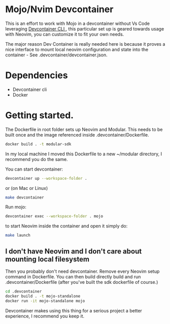 # Mojo/Nvim Devcontainer

This is an effort to work with Mojo in a devcontainer without Vs Code leveraging [ Devcontainer CLI ](https://containers.dev), this particular set up is geared towards
usage with Neovim, you can customize it to fit your own needs.

The major reason Dev Container is really needed here is because it proves a nice interface to mount local neovim configuration and state into the container - See .devcontainer/devcontainer.json.

# Dependencies

- Devcontainer cli
- Docker

# Getting started.

The Dockerfile in root folder sets up Neovim and Modular. This needs to be built once and the image referenced inside .devcontainer/Dockerfile.

```sh
docker build . -t modular-sdk
```

In my local machine I moved this Dockerfile to a new ~/modular directory, I recommend you do the same.

You can start devcontainer:

```sh
devcontainer up --workspace-folder .
```

or (on Mac or Linux)

```sh
make devcontainer
```

Run mojo:

```sh
devcontainer exec --workspace-folder . mojo
```

to start Neovim inside the container and open it simply do:

```sh
make launch
```

## I don't have Neovim and I don't care about mounting local filesystem

Then you probably don't need devcontainer. Remove every Neovim setup command in Dockerfile. You can then build directly build and run .devcontainer/Dockerfile (after you've built the sdk dockerfile of course.)

```sh
cd .devcontainer
docker build . -t mojo-standalone
docker run -it mojo-standalone mojo
```

Devcontainer makes using this thing for a serious project a better experience, I recommend you keep it.
